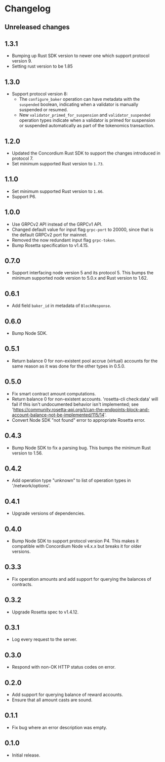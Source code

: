 # Changelog

## Unreleased changes

## 1.3.1

- Bumping up Rust SDK version to newer one which support protocol version 9.
- Setting rust version to be 1.85

## 1.3.0

- Support protocol version 8:
  - The `configure_baker` operation can have metadata with the `suspended` boolean, indicating
    when a validator is manually suspended or resumed.
  - New `validator_primed_for_suspension` and `validator_suspended` operation types indicate when
    a validator is primed for suspension or suspended automatically as part of the tokenomics
    transaction.

## 1.2.0

- Updated the Concordium Rust SDK to support the changes introduced in protocol 7.
- Set minimum supported Rust version to `1.73`.

## 1.1.0

- Set minimum supported Rust version to `1.66`.
- Support P6.

## 1.0.0
- Use GRPCv2 API instead of the GRPCv1 API.
- Changed default value for input flag `grpc-port` to 20000, since that is the default GRPCv2 port for mainnet.
- Removed the now redundant input flag `grpc-token`.
- Bump Rosetta specification to v1.4.15.

## 0.7.0

- Support interfacing node version 5 and its protocol 5.
  This bumps the minimum supported node version to 5.0.x and Rust version to 1.62.

## 0.6.1

- Add field `baker_id` in metadata of `BlockResponse`.

## 0.6.0

- Bump Node SDK.

## 0.5.1

- Return balance 0 for non-existent pool accrue (virtual) accounts for the same reason as it was done for the other types in 0.5.0.

## 0.5.0

- Fix smart contract amount computations.
- Return balance 0 for non-existent accounts. 'rosetta-cli check:data' will fail if this isn't undocumented behavior
  isn't implemented; see 'https://community.rosetta-api.org/t/can-the-endpoints-block-and-account-balance-not-be-implemented/115/14'.
- Convert Node SDK "not found" error to appropriate Rosetta error.

## 0.4.3

- Bump Node SDK to fix a parsing bug. This bumps the minimum Rust version to 1.56.

## 0.4.2

- Add operation type "unknown" to list of operation types in '/network/options'.

## 0.4.1

- Upgrade versions of dependencies.

## 0.4.0

- Bump Node SDK to support protocol version P4.
  This makes it compatible with Concordium Node v4.x.x but breaks it for older versions.

## 0.3.3

- Fix operation amounts and add support for querying the balances of contracts.

## 0.3.2

- Upgrade Rosetta spec to v1.4.12.

## 0.3.1

- Log every request to the server.

## 0.3.0

- Respond with non-OK HTTP status codes on error.

## 0.2.0

- Add support for querying balance of reward accounts.
- Ensure that all amount casts are sound.

## 0.1.1

- Fix bug where an error description was empty.

## 0.1.0

- Initial release.

